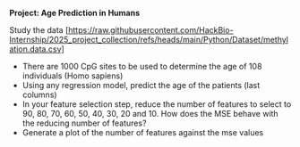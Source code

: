 **Project: Age Prediction in Humans**

Study the data [https://raw.githubusercontent.com/HackBio-Internship/2025_project_collection/refs/heads/main/Python/Dataset/methylation.data.csv]

- There are 1000 CpG sites to be used to determine the age of 108 individuals (Homo sapiens)
- Using any regression model, predict the age of the patients (last columns)
- In your feature selection step, reduce the number of features to select to 90, 80, 70, 60, 50, 40, 30, 20 and 10. How does the MSE behave with the reducing number of features?
- Generate a plot of the number of features against the mse values
